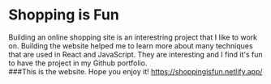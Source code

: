 # Shopping is Fun
Building an online shopping site is an interestring project that I like to work on. Building the website helped me to learn more about many techniques that are used in React and JavaScript. They are interesting and I find it's fun to have the project in my Github portfolio.  
###This is the website. Hope you enjoy it!
https://shoppingisfun.netlify.app/
